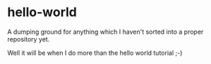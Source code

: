 # hello-world
A dumping ground for anything which I haven't sorted into a proper repository yet.

Well it will be when I do more than the hello world tutorial ;-)
